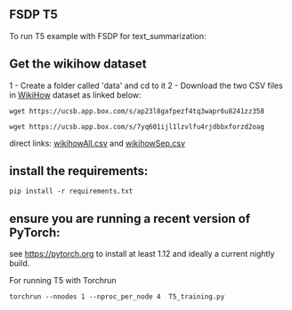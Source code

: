 ## FSDP T5

To run T5 example with FSDP for text_summarization:

## Get the wikihow dataset
1 - Create a folder called 'data' and cd to it
2 -  Download the two CSV files in [WikiHow](https://github.com/mahnazkoupaee/WikiHow-Dataset) dataset as linked below:
~~~
wget https://ucsb.app.box.com/s/ap23l8gafpezf4tq3wapr6u8241zz358
~~~
~~~
wget https://ucsb.app.box.com/s/7yq601ijl1lzvlfu4rjdbbxforzd2oag
~~~
direct links:
[wikihowAll.csv](https://ucsb.app.box.com/s/ap23l8gafpezf4tq3wapr6u8241zz358) and 
[wikihowSep.csv](https://ucsb.app.box.com/s/7yq601ijl1lzvlfu4rjdbbxforzd2oag)

## install the requirements:
~~~
pip install -r requirements.txt
~~~
## ensure you are running a recent version of PyTorch:
see https://pytorch.org to install at least 1.12 and ideally a current nightly build. 

For running T5 with Torchrun

```
torchrun --nnodes 1 --nproc_per_node 4  T5_training.py

```
